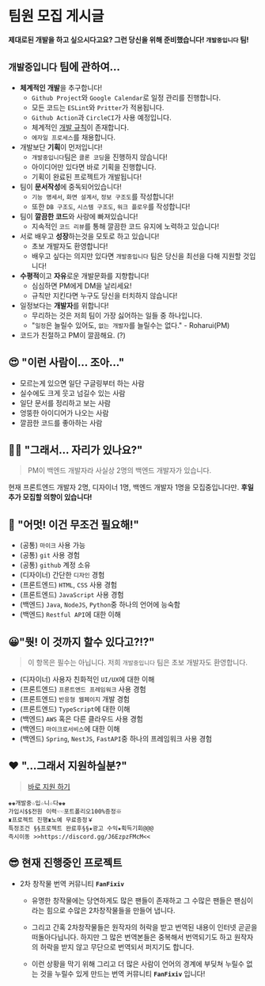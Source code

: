 # 팀원 모집 게시글

**제대로된 개발을 하고 싶으시다고요? 그런 당신을 위해 준비했습니다! `개발중입니다` 팀!**

## `개발중입니다` 팀에 관하여...
- **체계적인 개발**을 추구합니다!
    - `Github Project`와 `Google Calendar`로 일정 관리를 진행합니다.
    - 모든 코드는 `ESLint`와 `Pritter`가 적용됩니다.
    - `Github Action`과 `CircleCI`가 사용 예정입니다.
    - 체계적인 [개발 규칙](README.md)이 존재합니다. 
    - `에자일 프로세스`를 채용합니다.
- 개발보단 **기획**이 먼저입니다!
    - `개발중입니다`팀은 `클론 코딩`을 진행하지 않습니다!
    - 아이디어만 있다면 바로 기획을 진행합니다.
    - 기획이 완료된 프로젝트가 개발됩니다!
- 팀이 **문서작성**에 중독되어있습니다!
    - `기능 명세서`, `화면 설계서`, `정보 구조도`를 작성합니다!
    - 또한 `DB 구조도`, `시스템 구조도`, `워크 플로우`를 작성합니다!
- 팀이 **깔끔한 코드**와 사랑에 빠져있습니다!
    - 지속적인 `코드 리뷰`를 통해 깔끔한 코드 유지에 노력하고 있습니다!
- 서로 배우고 **성장**하는것을 모토로 하고 있습니다!
    - 초보 개발자도 환영합니다!
    - 배우고 싶다는 의지만 있다면 `개발중입니다` 팀은 당신을 최선을 다해 지원할 것입니다!
- **수평적**이고 **자유**로운 개발문화를 지향합니다!
    - 심심하면 PM에게 DM을 날리세요!
    - 규칙만 지킨다면 누구도 당신을 터치하지 않습니다!
- 일정보다는 **개발자**를 위합니다!
    - 무리하는 것은 저희 팀이 가장 싫어하는 일들 중 하나입니다.
    - "`일정`은 늘릴수 있어도, `없는 개발자`를 늘릴수는 없다." - Roharui(PM)
- 코드가 친절하고 PM이 깔끔해요. (?)

## 😍 "이런 사람이... 조아..."
- 모르는게 있으면 일단 구글링부터 하는 사람
- 실수에도 크게 웃고 넘길수 있는 사람
- 일단 문서를 정리하고 보는 사람
- 엉뚱한 아이디어가 나오는 사람
- 깔끔한 코드를 좋아하는 사람

## 🤷‍♂️ "그래서... 자리가 있나요?"

> PM이 백엔드 개발자라 사실상 2명의 백엔드 개발자가 있습니다.

현재 프론트엔드 개발자 2명, 디자이너 1명, 백엔드 개발자 1명을 모집중입니다만.
**후일 추가 모집할 의향이 있습니다!**

## 📘 "어멋! 이건 무조건 필요해!"
- (공통) `마이크` 사용 가능
- (공통) `git` 사용 경험
- (공통) `github` 계정 소유
- (디자이너) 간단한 `디자인` 경험
- (프론트엔드) `HTML`, `CSS` 사용 경험
- (프론트엔드) `JavaScript` 사용 경험
- (백엔드) `Java`, `NodeJS`, `Python`중 하나의 언어에 능숙함
- (백엔드) `Restful API`에 대한 이해


## 😀"뭣! 이 것까지 할수 있다고?!?"

> 이 항목은 필수는 아닙니다. 저희 `개발중입니다` 팀은 초보 개발자도 환영합니다.

- (디자이너) 사용자 친화적인 `UI/UX`에 대한 이해
- (프론트엔드) `프론트엔드 프레임워크` 사용 경험
- (프론트엔드) `반응형 웹페이지` 개발 경험
- (프론트엔드) `TypeScript`에 대한 이해
- (백엔드) `AWS` 혹은 다른 클라우드 사용 경험
- (백엔드) `마이크로서비스`에 대한 이해
- (백엔드) `Spring`, `NestJS`, `FastAPI`중 하나의 프레임워크 사용 경험

## ❤ "...그래서 지원하실분?"

> [바로 지원 하기](https://discord.gg/J6EzpzFMcM)

```
♚♚개발중☆입☆니☆다♚♚
가입시$$전원 이력☜☜포트폴리오100%증정※ 
♜프로젝트 진행♜노예 무료증정￥ 
특정조건 §§프로젝트 완료후§§★광고 수익★획득기회@@@ 
즉시이동 >>https://discord.gg/J6EzpzFMcM<<
```

## 😎 현재 진행중인 프로젝트

- 2차 창작물 번역 커뮤니티 **`FanFixiv`**
    - 유명한 창작물에는 당연하게도 많은 팬들이 존재하고 그 수많은 팬들은 팬심이라는 힘으로 수많은 2차창작물들을 만들어 냅니다.

    - 그리고 간혹 2차창작물들은 원작자의 허락을 받고 번역된 내용이 인터넷 곧곧을 떠돌아다닙니다. 하지만 그 많은 번역본들은 중복해서 번역되기도 하고 원작자의 허락을 받지 않고 무단으로 번역되서 퍼지기도 합니다.

    - 이런 상황을 막기 위해 그리고 더 많은 사람이 언어의 경계에 부딪쳐 누릴수 없는 것을 누릴수 있게 만드는 번역 커뮤니티 **`FanFixiv`** 입니다!